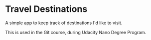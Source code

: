 # Travel Destinations

A simple app to keep track of destinations I'd like to visit.

This is used in the Git course, during Udacity Nano Degree Program.
